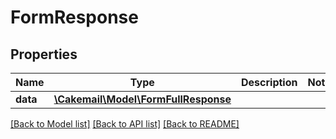 # FormResponse

## Properties
Name | Type | Description | Notes
------------ | ------------- | ------------- | -------------
**data** | [**\Cakemail\Model\FormFullResponse**](FormFullResponse.md) |  | 

[[Back to Model list]](../../README.md#documentation-for-models) [[Back to API list]](../../README.md#documentation-for-api-endpoints) [[Back to README]](../../README.md)

